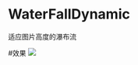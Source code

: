 # WaterFallDynamic
适应图片高度的瀑布流

#效果
![](https://github.com/HotWordland/WaterFallDynamic/blob/master/effect.png)

